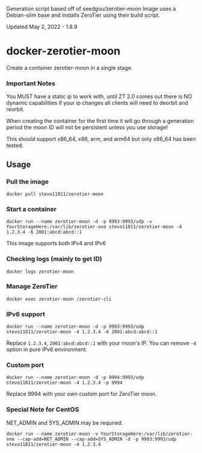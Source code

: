 Generation script based off of seedgou/zerotier-moon
Image uses a Debian-slim base and installs ZeroTier using their build script.

Updated May 2, 2022 - 1.8.9

# docker-zerotier-moon
Create a container zerotier-moon in a single stage.

### Important Notes

You MUST have a static ip to work with, until ZT 2.0 comes out there is NO dynamic capabilities
if your ip changes all clients will need to deorbit and reorbit.

When creating the container for the first time it will go through a generation period
the moon ID will not be persistent unless you use storage!

This should support x86_64, x86, arm, and arm64 but only x86_64 has been tested.

## Usage

### Pull the image

```
docker pull stevo11811/zerotier-moon
```

### Start a container

```
docker run --name zerotier-moon -d -p 9993:9993/udp -v YourStorageHere:/var/lib/zerotier-one stevo11811/zerotier-moon -4 1.2.3.4 -6 2001:abcd:abcd::1
```

This image supports both IPv4 and IPv6

### Checking logs (mainly to get ID)

```
docker logs zerotier-moon
```

### Manage ZeroTier

```
docker exec zerotier-moon /zerotier-cli
```

### IPv6 support

```
docker run --name zerotier-moon -d -p 9993:9993/udp stevo11811/zerotier-moon -4 1.2.3.4 -6 2001:abcd:abcd::1
```

Replace `1.2.3.4`, `2001:abcd:abcd::1` with your moon's IP. You can remove `-4` option in pure IPv6 environment.

### Custom port

```
docker run --name zerotier-moon -d -p 9994:9993/udp stevo11811/zerotier-moon -4 1.2.3.4 -p 9994
```

Replace 9994 with your own custom port for ZeroTier moon.

### Special Note for CentOS

NET_ADMIN and SYS_ADMIN may be required.

```
docker run --name zerotier-moon -v YourStorageHere:/var/lib/zerotier-one --cap-add=NET_ADMIN --cap-add=SYS_ADMIN -d -p 9993:9993/udp stevo11811/zerotier-moon -4 1.2.3.4
```
